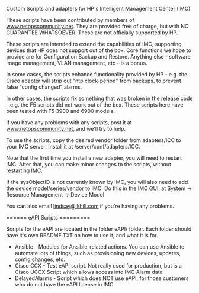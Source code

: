 Custom Scripts and adapters for HP's Intelligent Management Center (IMC)

These scripts have been contributed by members of www.netopscommunity.net. They are provided free of charge, but with NO GUARANTEE WHATSOEVER. These are not officially supported by HP.

These scripts are intended to extend the capabilities of IMC, supporting devices that HP does not support out of the box. Core functions we hope to provide are for Configuration Backup and Restore. Anything else - software image management, VLAN management, etc - is a bonus.

In some cases, the scripts enhance functionality provided by HP - e.g. the Cisco adapter will strip out "ntp clock-period" from backups, to prevent false "config changed" alarms.

In other cases, the scripts fix something that was broken in the release code - e.g. the F5 scripts did not work out of the box. These scripts here have been tested with F5 3900 and 6900 models.

If you have any problems with any scripts, post it at www.netopscommunity.net, and we'll try to help.

To use the scripts, copy the desired vendor folder from adapters/ICC to your IMC server. Install it at /server/conf/adapters/ICC.

Note that the first time you install a new adapter, you will need to restart IMC. After that, you can make minor changes to the scripts, without restarting IMC.

If the sysObjectID is not currently known by IMC, you will also need to add the device model/series/vendor to IMC. Do this in the IMC GUI, at System -> Resource Management -> Device Model



You can also email lindsay@lkhill.com if you're having any problems.

====== eAPI Scripts =========

Scripts for the eAPI are located in the folder eAPI/ folder.  Each folder should have it's own README.TXT on how to use it, and what it is for.

* Ansible - Modules for Ansible-related actions.  You can use Ansible to automate lots of things, such as provisioning new devices, updates, config changes, etc.  
* Cisco CCX - Test eAPI script.  Not really used for production, but is a Cisco UCCX Script which allows access into IMC Alarm data
* DelayedAlarms - Script which does NOT use eAPI, for those customers who do not have the eAPI license in IMC
